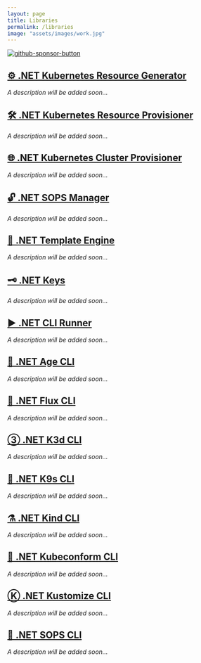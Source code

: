 ```yaml
---
layout: page
title: Libraries
permalink: /libraries
image: "assets/images/work.jpg"
---
```


[![github-sponsor-button](https://img.shields.io/static/v1?label=Sponsor&message=%E2%9D%A4&logo=GitHub&color=%23fe8e86)](https://github.com/sponsors/devantler)

## [⚙️ .NET Kubernetes Resource Generator](https://github.com/devantler/dotnet-kubernetes-resource-generator)

_A description will be added soon..._

## [🛠️ .NET Kubernetes Resource Provisioner](https://github.com/devantler/dotnet-kubernetes-resource-provisioner)

_A description will be added soon..._

## [🌐 .NET Kubernetes Cluster Provisioner](https://github.com/devantler/dotnet-kubernetes-cluster-provisioner)

_A description will be added soon..._

## [🔓 .NET SOPS Manager](https://github.com/devantler/dotnet-sops-manager)

_A description will be added soon..._

## [📄 .NET Template Engine](https://github.com/devantler/dotnet-template-engine)

_A description will be added soon..._

## [🗝️ .NET Keys](https://github.com/devantler/dotnet-keys)

_A description will be added soon..._

## [▶️ .NET CLI Runner](https://github.com/devantler/dotnet-cli-runner)

_A description will be added soon..._

## [🔑 .NET Age CLI](https://github.com/devantler/dotnet-age-cli)

_A description will be added soon..._

## [🔁 .NET Flux CLI](https://github.com/devantler/dotnet-flux-cli)

_A description will be added soon..._

## [③ .NET K3d CLI](https://github.com/devantler/dotnet-k3d-cli)

_A description will be added soon..._

## [🐶 .NET K9s CLI](https://github.com/devantler/dotnet-k9s-cli)

_A description will be added soon..._

## [⚗️ .NET Kind CLI](https://github.com/devantler/dotnet-kind-cli)

_A description will be added soon..._

## [🔎 .NET Kubeconform CLI](https://github.com/devantler/dotnet-kubeconform-cli)

_A description will be added soon..._

## [Ⓚ .NET Kustomize CLI](https://github.com/devantler/dotnet-kustomize-cli)

_A description will be added soon..._

## [🔐 .NET SOPS CLI](https://github.com/devantler/dotnet-sops-cli)

_A description will be added soon..._
